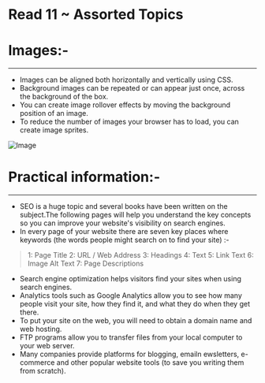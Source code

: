 # Read 11 ~ Assorted Topics

# Images:-
----------------------------------
* Images can be aligned both horizontally and vertically using CSS.
* Background images can be repeated or can appear just once, across the background of the box.
* You can create image rollover effects by moving the background position of an image.
* To reduce the number of images your browser has to load, you can create image sprites.

![Image](https://clipartart.com/images/animated-clipart-bird-gif-8.gif)

# Practical information:-
----------------------------------
* SEO is a huge topic and several books have been written on the subject.The following pages will help you understand the key concepts so you can improve your website's visibility on search engines.
* In every page of your website there are seven key places where keywords (the words people might search on to find your site) :-
>1: Page Title
>2: URL / Web Address
>3: Headings
>4: Text
>5: Link Text
>6: Image Alt Text
>7: Page Descriptions

* Search engine optimization helps visitors find your sites when using search engines.
* Analytics tools such as Google Analytics allow you to see how many people visit your site, how they find it, 
and what they do when they get there.
* To put your site on the web, you will need to obtain a domain name and web hosting.
* FTP programs allow you to transfer files from your local computer to your web server.
* Many companies provide platforms for blogging, emailn ewsletters, e-commerce and other popular website
tools (to save you writing them from scratch).
